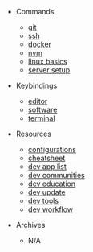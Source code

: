 - Commands
  - [git](commands/git.md)
  - [ssh](commands/ssh.md)
  - [docker](commands/docker.md)
  - [nvm](commands/nvm.md)
  - [linux basics](commands/linux-basics.md)
  - [server setup](commands/server-setup.md)

- Keybindings
  - [editor](keybindings/editor.md)
  - [software](keybindings/software.md)
  - [terminal](keybindings/terminal.md)

- Resources
  - [configurations](resources/configurations.md)
  - [cheatsheet](resources/cheatsheet.md)
  - [dev app list](resources/dev-app-list.md)
  - [dev communities](resources/dev-communities.md)
  - [dev education](resources/dev-education.md)
  - [dev update](resources/dev-update.md)
  - [dev tools](resources/dev-tools.md)
  - [dev workflow](resources/dev-workflow.md)

- Archives
  - N/A
